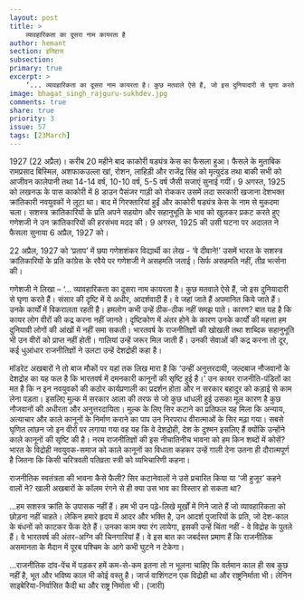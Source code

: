 ```yaml
---
layout: post
title: >
    व्यावहारिकता का दूसरा नाम कायरता है
author: hemant
section: इतिहास
subsection:
primary: true
excerpt: >
    ‘... व्यावहारिकता का दूसरा नाम कायरता है। कुछ मतवाले ऐसे हैं, जो इस दुनियादारी से घृणा करते हैं। संसार की दृष्टि में ये अधीर, आदर्शवादी हैं। वे जहां जाते हैं अपमानित किये जाते हैं। उनके कार्यों में विकरालता रहती है। हमलोग कभी उन्हें ठीक-ठीक नहीं समझ पाते।'
image: bhagat_singh_rajguru-sukhdev.jpg
comments: true
share: true
priority: 3
issue: 57
tags: [23March]
---
```


1927 (22 अप्रैल)। करीब 20 महीने बाद काकोरी षड्यंत्र केस का फैसला हुआ। फैसले के मुताबिक रामप्रसाद बिस्मिल, अशफाकउल्ला खां, रोशन, लाहिड़ी और राजेंद्र सिंह को मृत्युदंड तथा बाकी सभी को आजीवन कालेपानी तथा 14-14 वर्ष, 10-10 वर्ष, 5-5 वर्ष जैसी सजाएं सुनाई गयीं। 9 अगस्त, 1925 को लखनऊ के पास काकोरी में 8 डाउन पैसंजर गाड़ी को रोककर उसमें लदा सरकारी खजाना देशभक्त क्रांतिकारी नवयुवकों ने लूटा था। बाद में गिरफ्तारियां हुईं और काकोरी षड्यंत्र केस के नाम से मुकदमा चला। सशस्त्र क्रांतिकारियों के प्रति अपने सहयोग और सहानुभूति के भाव को खुलकर प्रकट करते हुए गणेशजी ने उन क्रांतिकारियों की हरसंभव मदद की। 9 अगस्त, 1925 की उसी घटना पर अदालत ने फैसला सुनाया 6 अप्रैल, 1927 को।

22 अप्रैल, 1927 को ‘प्रताप’ में छपा गणेशशंकर विद्यार्थी का लेख - ‘वे दीवाने!’ उसमें भारत के सशस्त्र क्रांतिकारियों के प्रति कांग्रेस के रवैये पर गणेशजी ने असहमति जताई। सिर्फ असहमति नहीं, तीव्र भर्त्सना की।

गणेशजी ने लिखा – ‘... व्यावहारिकता का दूसरा नाम कायरता है। कुछ मतवाले ऐसे हैं, जो इस दुनियादारी से घृणा करते हैं। संसार की दृष्टि में ये अधीर, आदर्शवादी हैं। वे जहां जाते हैं अपमानित किये जाते हैं। उनके कार्यों में विकरालता रहती है। हमलोग कभी उन्हें ठीक-ठीक नहीं समझ पाते। कारण? बात यह है कि कायर लोग वीरों की कद्र करना नहीं जानते। दृष्टिकोण में अंतर होने के कारण उनके कार्यों की महत्ता हम दुनियावी लोगों की आंखों में नहीं समा सकती। भारतवर्ष के राजनीतिज्ञों की खोखली तथा शाब्दिक सहानुभूति भी उन वीरों को प्राप्त नहीं होती। गालियां उन्हें जरूर मिल जाती हैं। उनकी सेवाओं की कद्र करना तो दूर, कई धुआंधार राजनीतिज्ञों ने उलटा उन्हें देशद्रोही कहा है।

मॉडरेट अखबारों ने तो बाज मौकों पर यहां तक लिख मारा है कि ‘उन्हीं अनुत्तरदायी, जल्दबाज नौजवानों के देशद्रोह का यह फल है कि भारतवर्ष में दमनकारी कानूनों की सृष्टि हुई है।’ उन कायर राजनीति-पंडितों का मत है कि न इन नवयुवकों की कठोर कार्यप्रणाली का प्रदर्शन होता और न सरकार बहादुर को कड़ाई से काम लेना पड़ता। इसलिए मुल्क में सरकार आला की तरफ से जो कुछ धांधली हुई उसका मूल कारण है कुछ नौजवानों की अधीरता और अनुत्तरदायिता। मुल्क के लिए सिर कटाने का प्रतिफल यह मिला कि अन्याय, अत्याचार और काले कानूनों के निर्माण कराने का पाप उन निरपराध वीरात्माओं के सिर मढ़ा गया। सबसे घृणित लांछन जो इन वीरों पर लगाया गया वह यह कि वे देशद्रोही, देश के दुश्मन इसलिए हैं क्योंकि उन्होंने काले कानूनों की सृष्टि की है। नरम राजनीतिज्ञों की इस नीचातिनीच भावना को हम किन शब्दों में कोसें? भारत के विद्रोही नवयुवक-समाज को काले कानूनों का विधाता कहकर उन्हें गाली देना उतना ही दौरात्मपूर्ण है जितना कि किसी चरित्रवती पतिव्रता स्त्री को व्यभिचारिणी कहना।

राजनीतिक स्वतंत्रता की भावना कैसे फैली? सिर कटानेवालों ने उसे प्रचारित किया या ‘जी हुजूर’ कहने वालों ने? खाली अखबारों के कॉलम रंगने से ही क्या उस भाव का विस्तार हो सकता था?

...हम सशस्त्र क्रांति के उपासक नहीं हैं। हम भी उन पढ़े-लिखे मूर्खों में गिने जाते हैं जो व्यावहारिकता को छोड़ना नहीं चाहते। लेकिन हमारे हृदय में आदर और भक्ति है, उन आदर्श पुजारियों के प्रति, जो देश-काल के बंधनों को काटकर फेंक देते हैं। उनका काम क्या रंग लायेगा, इसकी उन्हें चिंता नहीं - वे विद्रोह के पुतले हैं। वे भारतवर्ष की अंतर-अग्नि की चिनगारियां हैं। वे इस बात का जबर्दस्त प्रमाण हैं कि राजनीतिक असमानता के मैदान में पूरब पश्चिम के आगे कभी घुटने न टेकेगा।

...राजनीतिक दांव-पेंच में पड़कर हमें कम-से-कम इतना तो न भूलना चाहिए कि वर्तमान काल ही सब कुछ नहीं है, भूत और भविष्य काल भी कोई वस्तु है। जार्ज वाशिंगटन एक विद्रोही था और राष्ट्रनिर्माता भी। लेनिन साइबेरिया-निर्वासित कैदी था और राष्ट्र निर्माता भी। (जारी)